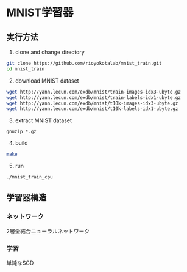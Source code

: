 # MNIST学習器

## 実行方法
1. clone and change directory
```bash
git clone https://github.com/rioyokotalab/mnist_train.git
cd mnist_train
```
2. download MNIST dataset
```bash
wget http://yann.lecun.com/exdb/mnist/train-images-idx3-ubyte.gz
wget http://yann.lecun.com/exdb/mnist/train-labels-idx1-ubyte.gz
wget http://yann.lecun.com/exdb/mnist/t10k-images-idx3-ubyte.gz
wget http://yann.lecun.com/exdb/mnist/t10k-labels-idx1-ubyte.gz
```
3. extract MNIST dataset
```
gnuzip *.gz
```
4. build
```bash
make
```
5. run
```bash
./mnist_train_cpu
```

## 学習器構造
### ネットワーク
2層全結合ニューラルネットワーク

### 学習
単純なSGD
